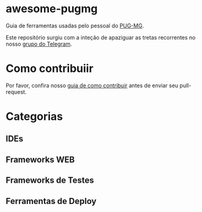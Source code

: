 # awesome-pugmg

Guia de ferramentas usadas pelo pessoal do [PUG-MG](https://www.meetup.com/Belo-Horizonte-Python-User-Group/ "PUG-MG no meetup.com").

Este repositório surgiu com a inteção de apaziguar as tretas recorrentes no nosso [grupo do Telegram](https://t.me/pythonmg "Grupo do Telegram do PUG-MG").

# Como contribuiir

Por favor, confira nosso [guia de como contribuir](https://github.com/tilacog/awesome-pugmg/blob/master/CONTRIBUTING.md) antes de enviar seu pull-request.

# Categorias

## IDEs

## Frameworks WEB

## Frameworks de Testes

## Ferramentas de Deploy
